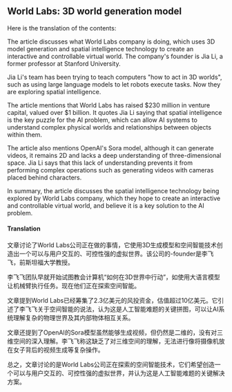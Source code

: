 ## World Labs: 3D world generation model

Here is the translation of the contents:

The article discusses what World Labs company is doing, which uses 3D model generation and spatial intelligence technology to create an interactive and controllable virtual world. The company's founder is Jia Li, a former professor at Stanford University.

Jia Li's team has been trying to teach computers "how to act in 3D worlds", such as using large language models to let robots execute tasks. Now they are exploring spatial intelligence.

The article mentions that World Labs has raised $230 million in venture capital, valued over $1 billion. It quotes Jia Li saying that spatial intelligence is the key puzzle for the AI problem, which can allow AI systems to understand complex physical worlds and relationships between objects within them.

The article also mentions OpenAI's Sora model, although it can generate videos, it remains 2D and lacks a deep understanding of three-dimensional space. Jia Li says that this lack of understanding prevents it from performing complex operations such as generating videos with cameras placed behind characters.

In summary, the article discusses the spatial intelligence technology being explored by World Labs company, which they hope to create an interactive and controllable virtual world, and believe it is a key solution to the AI problem.

#### Translation 

文章讨论了World Labs公司正在做的事情，它使用3D生成模型和空间智能技术创造出一个可以与用户交互的、可控性强的虚拟世界。该公司的-founder是李飞飞，前斯坦福大学教授。 

李飞飞团队早就开始试图教会计算机“如何在3D世界中行动”，如使用大语言模型让机械臂执行任务。现在他们正在探索空间智能。

文章提到World Labs已经筹集了2.3亿美元的风投资金，估值超过10亿美元。它引述了李飞飞关于空间智能的说法，认为这是人工智能难题的关键拼图，可以让AI系统理解复杂的物理世界及其内部物体相互关系。

文章还提到了OpenAI的Sora模型虽然能够生成视频，但仍然是二维的，没有对三维空间的深入理解。李飞飞称这缺乏了对三维空间的理解，无法进行像将摄像机放在女子背后的视频生成等复杂操作。

总之，文章讨论的是World Labs公司正在探索的空间智能技术，它们希望创造一个可以与用户交互的、可控性强的虚拟世界，并认为这是人工智能难题的关键解决方案。